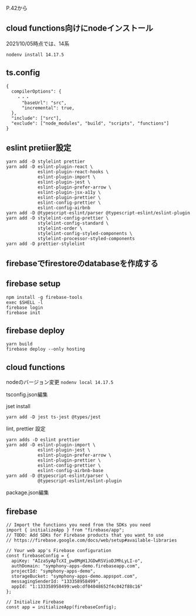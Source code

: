 P.42から

## cloud functions向けにnodeインストール

2021/10/05時点では、14系

```
nodenv install 14.17.5
```
## ts.config

```
{
  compilerOptions": {
    ・・・
      "baseUrl": "src",
      "incremental": true,
  },
  "include": ["src"],
  "exclude": ["node_modules", "build", "scripts", "functions"]
}
```

## eslint pretiier設定
```
yarn add -D stylelint prettier
yarn add -D eslint-plugin-react \
            eslint-plugin-react-hooks \
            eslint-plugin-import \
            eslint-plugin-jest \
            eslint-plugin-prefer-arrow \
            eslint-plugin-jsx-a11y \
            eslint-plugin-prettier \
            eslint-config-prettier \
            eslint-config-airbnb
yarn add -D @typescript-eslint/parser @typescript-eslint/eslint-plugin
yarn add -D stylelint-config-prettier \
            stylelint-config-standard \
            stylelint-order \
            stylelint-config-styled-components \
            stylelint-processor-styled-components
yarn add -D prettier-stylelint
```

## firebaseでfirestoreのdatabaseを作成する

## firebase setup

```
npm install -g firebase-tools
exec $SHELL -l
firebase login
firebase init
```

## firebase deploy

```
yarn build
firebase deploy --only hosting
```

## cloud functions
nodeのバージョン変更 `nodenv local 14.17.5`

tsconfig.json編集

jset install
```
yarn add -D jest ts-jest @types/jest
```

lint, prettier 設定

```
yarn adds -D eslint prettier
yarn add -D eslint-plugin-import \
            eslint-plugin-jest \
            eslint-plugin-prefer-arrow \
            eslint-plugin-prettier \
            eslint-config-prettier \
            eslint-config-airbnb-base
yarn add -D @typescript-eslint/parser \
            @typescript-eslint/eslint-plugin
```

package.json編集



## firebase

```
// Import the functions you need from the SDKs you need
import { initializeApp } from "firebase/app";
// TODO: Add SDKs for Firebase products that you want to use
// https://firebase.google.com/docs/web/setup#available-libraries

// Your web app's Firebase configuration
const firebaseConfig = {
  apiKey: "AIzaSyApTcXI_pw8MgH1JGDwRSVioDJMhLyLI-o",
  authDomain: "symphony-apps-demo.firebaseapp.com",
  projectId: "symphony-apps-demo",
  storageBucket: "symphony-apps-demo.appspot.com",
  messagingSenderId: "133358958499",
  appId: "1:133358958499:web:df04048652f4c042f88c16"
};

// Initialize Firebase
const app = initializeApp(firebaseConfig);
```
